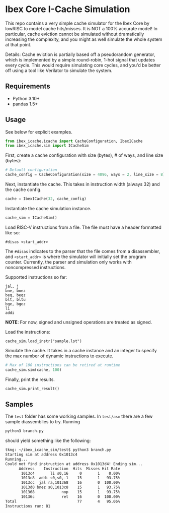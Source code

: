 # Ibex Core I-Cache Simulation

This repo contains a very simple cache simulator for the Ibex Core by lowRISC to
model cache hits/misses. It is NOT a 100% accurate model! In particular, cache
eviction cannot be simulated without dramatically increasing the complexity, and
you might as well simulate the whole system at that point.

Details: Cache eviction is partially based off a pseudorandom generator, which
is implemented by a simple round-robin, 1-hot signal that updates every cycle.
This would require simulating core cycles, and you'd be better off using a tool
like Verilator to simulate the system.

## Requirements
* Python 3.10+
* pandas 1.5+

## Usage
See below for explicit examples.
```python
from ibex_icache.icache import CacheConfiguration, IbexICache
from ibex_icache.sim import ICacheSim
```

First, create a cache configuration with size (bytes), # of ways, and line size
(bytes):
```python
# Default configuration
cache_config = CacheConfiguration(size = 4096, ways = 2, line_size = 8)
```

Next, instantiate the cache. This takes in instruction width (always 32) and the
cache config.
```python
cache = IbexICache(32, cache_config)
```

Instantiate the cache simulation instance.
```python
cache_sim = ICacheSim()
```

Load RISC-V instructions from a file. The file must have a header formatted like
so:
```
#disas <start_addr>
```
The `#disas` indicates to the parser that the file comes from a disassembler,
and `<start_addr>` is where the simulator will initially set the program
counter. Currently, the parser and simulation only works with noncompressed
instructions.

Supported instructions so far:
```
jal, j
bne, bnez
beq, beqz
blt, bltu
bge, bgez
li
addi
```
**NOTE**: For now, signed and unsigned operations are treated as signed. 

Load the instructions:
```
cache_sim.load_instr("sample.lst")
```

Simulate the cache. It takes in a cache instance and an integer to specify the max
number of dynamic instructions to execute.
```python
# Max of 100 instructions can be retired at runtime
cache_sim.sim(cache, 100)
```

Finally, print the results.
```python
cache_sim.print_result()
```

## Samples
The `test` folder has some working samples. In `test/asm` there are a few sample
diassemblies to try. Running
```python
python3 branch.py
```
should yield something like the following:
```bash
tkng: ~/ibex_icache_sim/test$ python3 branch.py
Starting sim at address 0x1013c4
Running...
Could not find instruction at address 0x1013d4! Ending sim...
      Address    Instruction  Hits  Misses Hit Rate
       1013c4       li s0,16     0       1    0.00%
       1013c8  addi s0,s0,-1    15       1   93.75%
       1013cc  jal ra,101368    16       0  100.00%
       1013d0 bnez s0,1013c8    15       1   93.75%
       101368            nop    15       1   93.75%
       10136c            ret    16       0  100.00%
Total                           77       4   95.06%
Instructions run: 81
```

